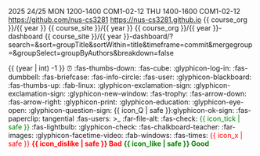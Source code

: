 <variable name="year">2025</variable>
<variable name="AY">24/25</variable>
<variable name="is_pre_sem"></variable>
<variable name="cs3281_time">MON 1200-1400</variable>
<variable name="cs3281_venue">COM1-02-12</variable>
<variable name="cs3282_time">THU 1400-1600</variable>
<variable name="cs3282_venue">COM1-02-12</variable>
<variable name="course_org">https://github.com/nus-cs3281</variable>
<variable name="course_site">https://nus-cs3281.github.io</variable>
<variable name="students_repo">{{ course_org }}/{{ year }}</variable>
<variable name="students_site">{{ course_site }}/{{ year }}</variable>
<variable name="dashboard_repo">{{ course_org }}/{{ year }}-dashboard</variable>
<variable name="dashboard_site">{{ course_site }}/{{ year }}-dashboard/?search=&sort=groupTitle&sortWithin=title&timeframe=commit&mergegroup=&groupSelect=groupByAuthors&breakdown=false</variable>


<variable name="previous_year">{{ (year | int) -1 }}</variable>
<variable name="icon_deadline">:alarm_clock:</variable>
<variable name="icon_dislike">:fas-thumbs-down:</variable>
<variable name="icon_example">:fas-cube:</variable>
<variable name="icon_embedding">:glyphicon-log-in:</variable>
<variable name="icon_exercise">:fas-dumbbell:</variable>
<variable name="icon_evidence">:fas-briefcase:</variable>
<variable name="icon_info">:fas-info-circle:</variable>
<variable name="icon_individual">:fas-user:</variable>
<variable name="icon_lecture">:glyphicon-blackboard:</variable>
<variable name="icon_like">:fas-thumbs-up:</variable>
<variable name="icon_linux">:fab-linux:</variable>
<variable name="icon_important_red"><span class="text-danger">:glyphicon-exclamation-sign:</span></variable>
<variable name="icon_important">:glyphicon-exclamation-sign:</variable>
<variable name="icon_new_window">:glyphicon-new-window:</variable>
<variable name="icon_outcome">:fas-trophy:</variable>
<variable name="icon_output">:fas-arrow-down:</variable>
<variable name="icon_output_right">:fas-arrow-right:</variable>
<variable name="icon_print">:glyphicon-print:</variable>
<variable name="icon_prereq">:glyphicon-education:</variable>
<variable name="icon_preview">:glyphicon-eye-open:</variable>
<variable name="icon_Q">:glyphicon-question-sign:</variable>
<variable name="icon_Q_A">{{ icon_Q | safe }}:glyphicon-ok-sign:</variable>
<variable name="icon_resource">:fas-paperclip:</variable>
<variable name="icon_tangential"><span class='badge badge-pill badge-secondary'>tangential</span></variable>
<variable name="icon_team">:fas-users:</variable>
<variable name="icon_terminal"><smal><span class="badge badge-secondary">&gt;_</span></smal></variable>
<variable name="icon_text">:far-file-alt:</variable>
<variable name="icon_tick">:fas-check:</variable>
<variable name="icon_tick_green"><span style="color:green">{{ icon_tick | safe }}</span></variable>
<variable name="icon_tip"><span class="badge badge-pill badge-warning">:fas-lightbulb:</span></variable>
<variable name="icon_todo">:glyphicon-check:</variable>
<variable name="icon_tutorial">:fas-chalkboard-teacher:</variable>
<variable name="icon_slides">:far-images:</variable>
<variable name="icon_video">:glyphicon-facetime-video:</variable>
<variable name="icon_windows">:fab-windows:</variable>
<variable name="icon_x">:fas-times:</variable>
<variable name="icon_x_red"><span style="color:red">{{ icon_x | safe }}</span></variable>
<variable name="bad"><font color="red"><md>**{{ icon_dislike | safe }} Bad**</md></font></variable>
<variable name="good"><font color="green"><md>**{{ icon_like | safe }} Good**</md></font></variable>
